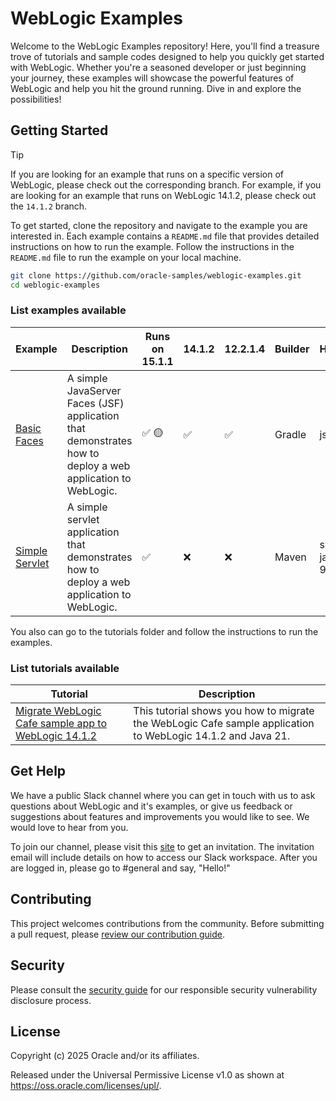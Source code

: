 # WebLogic Examples

Welcome to the WebLogic Examples repository! Here, you'll find a treasure trove of tutorials and sample codes designed to help you quickly get started with WebLogic. Whether you're a seasoned developer or just beginning your journey, these examples will showcase the powerful features of WebLogic and help you hit the ground running. Dive in and explore the possibilities!

## Getting Started

> [!TIP]
> If you are looking for an example that runs on a specific version of WebLogic, please check out the corresponding branch. For example, if you are looking for an example that runs on WebLogic 14.1.2, please check out the `14.1.2` branch.

To get started, clone the repository and navigate to the example you are interested in. Each example contains a `README.md` file that provides detailed instructions on how to run the example. Follow the instructions in the `README.md` file to run the example on your local machine.

```bash
git clone https://github.com/oracle-samples/weblogic-examples.git
cd weblogic-examples
```

### List examples available

| Example | Description | Runs on 15.1.1 | 14.1.2 | 12.2.1.4 | Builder | Highlights | Notes |
| --- | --- | --- | --- | --- | --- | --- | --- |
| [Basic Faces](./samples/basicfaces/README.md) | A simple JavaServer Faces (JSF) application that demonstrates how to deploy a web application to WebLogic. | ✅ 🟡 | ✅ | ✅ | Gradle | jsf | 🟡 Not optimized to Jakarta EE 9.1 descriptors |
| [Simple Servlet](./samples/simpleservlet/README.md) | A simple servlet application that demonstrates how to deploy a web application to WebLogic. | ✅ | ❌ | ❌ | Maven | servlet <br/> jakarta EE 9.1 | |

You also can go to the tutorials folder and follow the instructions to run the examples.

### List tutorials available

| Tutorial | Description |
| --- | --- |
| [Migrate WebLogic Cafe sample app to WebLogic 14.1.2](./tutorials/migrate-weblogic-cafe-to-14.1.2/README.md) | This tutorial shows you how to migrate the WebLogic Cafe sample application to WebLogic 14.1.2 and Java 21. |

## Get Help

We have a public Slack channel where you can get in touch with us to ask questions about WebLogic and it's examples, or give us feedback or suggestions about features and improvements you would like to see. We would love to hear from you.

To join our channel, please visit this [site](https://join.slack.com/t/oracle-weblogic/shared_invite/zt-2tgq767tj-i4ip6suUiW2Cgykb~rMijg) to get an invitation. The invitation email will include details on how to access our Slack workspace. After you are logged in, please go to #general and say, "Hello!"

## Contributing

This project welcomes contributions from the community. Before submitting a pull request, please [review our contribution guide](./CONTRIBUTING.md).

## Security

Please consult the [security guide](./SECURITY.md) for our responsible security vulnerability disclosure process.

## License

Copyright (c) 2025 Oracle and/or its affiliates.

Released under the Universal Permissive License v1.0 as shown at
<https://oss.oracle.com/licenses/upl/>.

